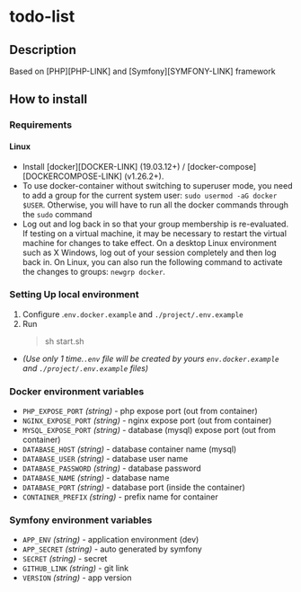 # todo-list

## Description

Based on [PHP][PHP-LINK] and [Symfony][SYMFONY-LINK] framework

## How to install

### Requirements

#### Linux

* Install [docker][DOCKER-LINK] (19.03.12+) / [docker-compose][DOCKERCOMPOSE-LINK] (v1.26.2+).
* To use docker-container without switching to superuser mode, you need to add a group for the current system user: `sudo usermod -aG docker $USER`. Otherwise, you will have to run all the docker commands through the `sudo` command
* Log out and log back in so that your group membership is re-evaluated.
  If testing on a virtual machine, it may be necessary to restart the virtual machine for changes to take effect.
  On a desktop Linux environment such as X Windows, log out of your session completely and then log back in.
  On Linux, you can also run the following command to activate the changes to groups: `newgrp docker`.

### Setting Up local environment

1. Configure .`env.docker.example` and `./project/.env.example`
2. Run
   > sh start.sh
* _(Use only 1 time.`.env` file will be created by yours `env.docker.example` and `./project/.env.example` files)_


### Docker environment variables
* `PHP_EXPOSE_PORT` _(string)_ - php expose port (out from container)
* `NGINX_EXPOSE_PORT` _(string)_ - nginx expose port (out from container)
* `MYSQL_EXPOSE_PORT` _(string)_ - database (mysql) expose port (out from container)
* `DATABASE_HOST` _(string)_ - database container name (mysql)
* `DATABASE_USER` _(string)_ - database user name
* `DATABASE_PASSWORD` _(string)_ - database password
* `DATABASE_NAME` _(string)_ - database name
* `DATABASE_PORT` _(string)_ - database port (inside the container)
* `CONTAINER_PREFIX` _(string)_ - prefix name for container

### Symfony environment variables
* `APP_ENV` _(string)_ - application environment (dev)
* `APP_SECRET` _(string)_ - auto generated by symfony
* `SECRET` _(string)_ - secret
* `GITHUB_LINK` _(string)_ - git link
* `VERSION` _(string)_ - app version